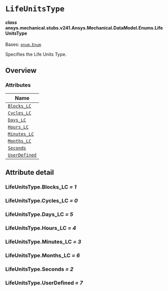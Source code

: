# `LifeUnitsType`

<a id="ansys.mechanical.stubs.v241.Ansys.Mechanical.DataModel.Enums.LifeUnitsType"></a>

#### *class* ansys.mechanical.stubs.v241.Ansys.Mechanical.DataModel.Enums.LifeUnitsType

Bases: [`enum.Enum`](https://docs.python.org/3/library/enum.html#enum.Enum)

Specifies the Life Units Type.

<!-- !! processed by numpydoc !! -->

<a id="overview"></a>

## Overview

### Attributes

| Name |
| --------------------------------------------- |
| [`Blocks_LC`](#LifeUnitsType.Blocks_LC) |
| [`Cycles_LC`](#LifeUnitsType.Cycles_LC) |
| [`Days_LC`](#LifeUnitsType.Days_LC) |
| [`Hours_LC`](#LifeUnitsType.Hours_LC) |
| [`Minutes_LC`](#LifeUnitsType.Minutes_LC) |
| [`Months_LC`](#LifeUnitsType.Months_LC) |
| [`Seconds`](#LifeUnitsType.Seconds) |
| [`UserDefined`](#LifeUnitsType.UserDefined) |

<a id="attribute-detail"></a>

## Attribute detail

<a id="LifeUnitsType.Blocks_LC"></a>

### LifeUnitsType.Blocks_LC *= 1*

<a id="LifeUnitsType.Cycles_LC"></a>

### LifeUnitsType.Cycles_LC *= 0*

<a id="LifeUnitsType.Days_LC"></a>

### LifeUnitsType.Days_LC *= 5*

<a id="LifeUnitsType.Hours_LC"></a>

### LifeUnitsType.Hours_LC *= 4*

<a id="LifeUnitsType.Minutes_LC"></a>

### LifeUnitsType.Minutes_LC *= 3*

<a id="LifeUnitsType.Months_LC"></a>

### LifeUnitsType.Months_LC *= 6*

<a id="LifeUnitsType.Seconds"></a>

### LifeUnitsType.Seconds *= 2*

<a id="LifeUnitsType.UserDefined"></a>

### LifeUnitsType.UserDefined *= 7*


